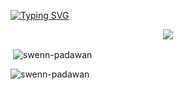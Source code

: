 [![Typing SVG](https://readme-typing-svg.demolab.com?font=+Jacquarda+Bastarda+9+&weight=300&size=16&duration=4000&pause=1000&color=62ACF7&background=C5FF6F00&center=true&width=435&lines=Hello%2C+I'm+Swenn%2C+a+42+student++%F0%9F%90%B8;This+is+my+repo+!+%F0%9F%90%B8)](https://git.io/typing-svg)

<p align="center">
  <a href="https://skillicons.dev">
    <img src="https://skillicons.dev/icons?i=c,vim,linux" />
  </a>
</p>

<p>&nbsp;<img align="center" src="https://github-readme-stats.vercel.app/api?username=swenn-padawan&show_icons=true&locale=en" alt="swenn-padawan" /></p>

<p><img align="center" src="https://github-readme-streak-stats.herokuapp.com/?user=swenn-padawan&" alt="swenn-padawan" /></p>
